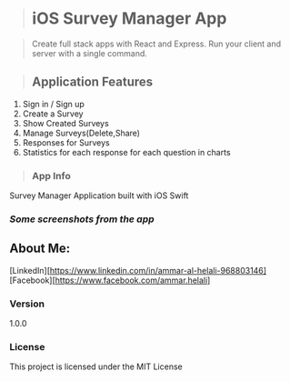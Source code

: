 > # iOS Survey Manager App

> Create full stack apps with React and Express. Run your client and server with a single command. 

> ## Application Features
 1. Sign in / Sign up 
 2. Create a Survey 
 3. Show Created Surveys
 4. Manage Surveys(Delete,Share)
 5. Responses for Surveys
 6. Statistics for each response for each question in charts


> ### App Info
Survey Manager Application built with iOS Swift 

 ### *Some screenshots from the app*

 







## About Me: 
[LinkedIn][https://www.linkedin.com/in/ammar-al-helali-968803146]
[Facebook][https://www.facebook.com/ammar.helali]


### Version

1.0.0

### License

This project is licensed under the MIT License
